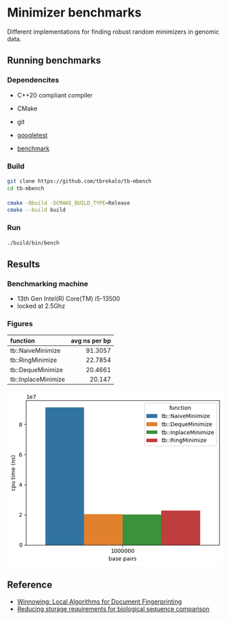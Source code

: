 # Minimizer benchmarks
Different implementations for finding robust random minimizers in genomic data.

## Running benchmarks

### Dependencites
- C++20 compliant compiler
- CMake
- git

- [googletest](https://github.com/google/googletest)
- [benchmark](https://github.com/google/benchmark)

### Build
```bash
git clone https://github.com/tbrekalo/tb-mbench
cd tb-mbench

cmake -Bbuild -DCMAKE_BUILD_TYPE=Release
cmake --build build
```

### Run
```bash
./build/bin/bench
```

## Results

### Benchmarking machine
- 13th Gen Intel(R) Core(TM) i5-13500
- locked at 2.5Ghz

### Figures
| function            |   avg ns per bp |
|:--------------------|----------------:|
| tb::NaiveMinimize   |         91.3057 |
| tb::RingMinimize    |         22.7854 |
| tb::DequeMinimize   |         20.4661 |
| tb::InplaceMinimize |         20.147  |

![](misc/perf.png)

## Reference
- [Winnowing: Local Algorithms for Document Fingerprinting](http://dx.doi.org/10.1145/872769.872770)
- [Reducing storage requirements for biological sequence comparison](https://doi.org/10.1093/bioinformatics/bth408)